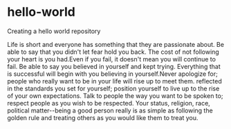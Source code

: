 # hello-world
Creating a hello world repository



Life is short and everyone has something that they are passionate about. Be able to say that you didn't let fear hold you back. The cost of not following your heart is  you had.Even if you fail, it doesn't mean you will continue to fail. Be able to say you believed in yourself and kept trying. Everything that is successful will begin with you believing in yourself.Never apologize for; people who really want to be in your life will rise up to meet them.  reflected in the standards you set for yourself; position yourself to live up to the rise of your own expectations. Talk to people the way you want to be spoken to; respect people as you wish to be respected. Your status, religion, race, political matter--being a good person really is as simple as following the golden rule and treating others as you would like them to treat you.
